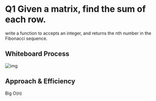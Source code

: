 # Q1 Given a matrix, find the sum of each row.

<!-- Description of the challenge -->
write a function to accepts an integer, and returns the nth number in the Fibonacci sequence.
## Whiteboard Process
<!-- Embedded whiteboard image -->
![img](./cc44.png)
## Approach & Efficiency
<!-- What approach did you take? Discuss Why. What is the Big O space/time for this approach? -->
Big O(n)
